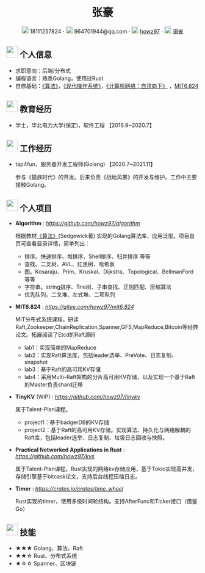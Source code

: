  <center>
     <h1>张豪</h1>
     <div>
         <span>
             <img src="assets/phone-solid.svg" width="18px">
             18111257824
         </span>
         ·
         <span>
             <img src="assets/envelope-solid.svg" width="18px">
             964701944@qq.com
         </span>
         ·
         <span>
             <img src="assets/github-brands.svg" width="18px">
             <a href="https://github.com/howz97">howz97</a>
         </span>
         ·
         <span>
             <img src="assets/rss-solid.svg" width="18px">
             <a href="https://www.yuque.com/howz97">语雀</a>
         </span>
     </div>
 </center>

 ## <img src="assets/info-circle-solid.svg" width="30px"> 个人信息 

 - 求职意向：后端/分布式
 - 编程语言：熟悉Golang，使用过Rust
 - 自修基础：[《算法》](https://book.douban.com/subject/19952400/)，[《现代操作系统》](https://book.douban.com/subject/27096665/)，[《计算机网络：自顶向下》](https://book.douban.com/subject/30280001/)  ，[MIT6.824](https://pdos.csail.mit.edu/6.824/schedule.html)

## <img src="assets/graduation-cap-solid.svg" width="30px"> 教育经历

- 学士，华北电力大学(保定)，软件工程 【2016.9~2020.7】

## <img src="assets/briefcase-solid.svg" width="30px"> 工作经历

- tap4fun，服务器开发工程师(Golang) 【2020.7~2021.11】

   参与《猿族时代》的开发。后来负责《战地风暴》的开发与维护。工作中主要接触Golang。

## <img src="assets/project-diagram-solid.svg" width="30px"> 个人项目

- **Algorithm** : *https://github.com/howz97/algorithm*

  根据教材[《算法》](https://book.douban.com/subject/19952400/)(Sedgewick著) 实现的Golang算法库，应用泛型。项目首页可查看目录详情，简单列出：
  - 排序。快速排序、堆排序、Shell排序、归并排序 等等
  - 查找。二叉树、AVL、红黑树、哈希表
  - 图。Kosaraju、Prim、Kruskal、Dijkstra、Topological、BellmanFord 等等
  - 字符串。string排序、Trie树、子串查找、正则匹配、压缩算法
  - 优先队列。二叉堆、左式堆、二项队列

- **MIT6.824** : *https://gitee.com/howz97/mit6.824*

  MIT分布式系统课程。研读Raft,Zookeeper,ChainReplication,Spanner,GFS,MapReduce,Bitcoin等经典论文。拓展阅读了Etcd的Raft源码
  - lab1：实现简单的MapReduce
  - lab2：实现Raft算法库，包括leader选举、PreVote、日志复制、snapshot
  - lab3：基于Raft的高可用KV存储
  - lab4：采用Multi-Raft架构的分片高可用KV存储，以及实现一个基于Raft的Master负责shard迁移

- **TinyKV** (WIP) : *https://github.com/howz97/tinykv*

  属于Talent-Plan课程。
  - project1：基于badgerDB的KV存储
  - project2：基于Raft的高可用KV存储。实现算法、持久化与网络解耦的Raft库，包括leader选举、日志复制、垃圾日志回收与快照。

- **Practical Networked Applications in Rust** : *https://github.com/howz97/kvs*
  
  属于Talent-Plan课程。Rust实现的网络kv存储应用，基于Tokio实现高并发，存储引擎基于bitcask论文，支持后台线程压缩日志。

- **Timer** : *https://crates.io/crates/time_wheel*
  
  Rust实现的timer，使用多级时间轮结构。支持AfterFunc和Ticker接口（借鉴Go）

## <img src="assets/tools-solid.svg" width="30px"> 技能

- ★★★ Golang、算法、Raft
- ★★☆ Rust、分布式系统
- ★☆☆ Spanner、区块链
